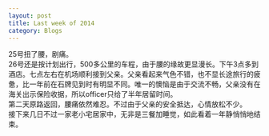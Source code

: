 ```yaml
---
layout: post 
title: Last week of 2014
category: Blogs 
---
```

25号扭了腰，剧痛。<br/>
26号还是按计划出行，500多公里的车程，由于腰的缘故更显漫长。下午3点多到酒店。七点左右在机场顺利接到父亲。父亲看起来气色不错，也不显长途旅行的疲惫，比一年前在石牌见到时有明显不同。唯一的懊恼是由于交流不畅，父亲没有在海关出示保险收据，所以officer只给了半年居留时间。<br/>
第二天原路返回，腰痛依然难忍。不过由于父亲的安全抵达，心情放松不少。<br/>
接下来几日不过一家老小宅居家中，无非是三餐加睡觉，如此看着一年静悄悄地结束。

